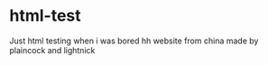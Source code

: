 # html-test
Just html testing when i was bored hh
website from china made by plaincock and lightnick
